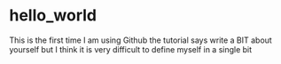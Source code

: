 # hello_world
This is the first time I am using Github
the tutorial says write a BIT about yourself but I think it is very 
difficult to define myself in a single bit
